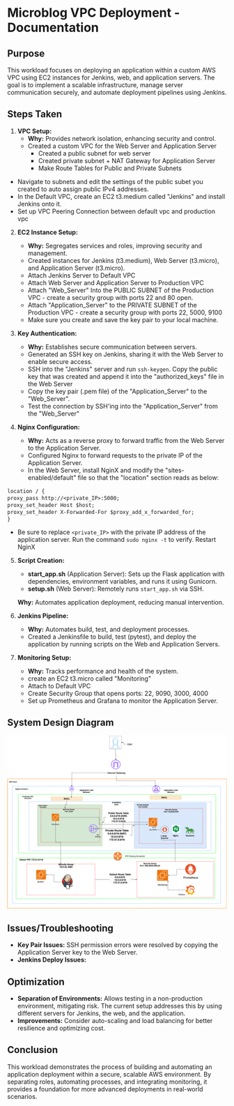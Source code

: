 # Microblog VPC Deployment - Documentation

## Purpose
This workload focuses on deploying an application within a custom AWS VPC using EC2 instances for Jenkins, web, and application servers. The goal is to implement a scalable infrastructure, manage server communication securely, and automate deployment pipelines using Jenkins.

## Steps Taken

1. **VPC Setup:**
   - **Why:** Provides network isolation, enhancing security and control.
   - Created a custom VPC for the Web Server and Application Server
      - Created a public subnet for web server 
      - Created private subnet + NAT Gateway for Application Server
      - Make Route Tables for Public and Private Subnets
  - Navigate to subnets and edit the settings of the public subet you created to auto assign public IPv4 addresses.
  - In the Default VPC, create an EC2 t3.medium called "Jenkins" and install Jenkins onto it. 
  - Set up VPC Peering Connection between default vpc and production vpc 

2. **EC2 Instance Setup:**
   - **Why:** Segregates services and roles, improving security and management.
   - Created instances for Jenkins (t3.medium), Web Server (t3.micro), and Application Server (t3.micro).
   - Attach Jenkins Server to Default VPC 
   - Attach Web Server and Application Server to Production VPC
   - Attach "Web_Server" Into the PUBLIC SUBNET of the Production VPC
         - create a security group with ports 22 and 80 open.  
   - Attach "Application_Server" to the PRIVATE SUBNET of the Production VPC
         -  create a security group with ports 22, 5000, 9100
   - Make sure you create and save the key pair to your local machine.

3. **Key Authentication:**
   - **Why:** Establishes secure communication between servers.
   - Generated an SSH key on Jenkins, sharing it with the Web Server to enable secure access.
   - SSH into the "Jenkins" server and run `ssh-keygen`. Copy the public key that was created and append it into the "authorized_keys" file in the Web Server
   - Copy the key pair (.pem file) of the "Application_Server" to the "Web_Server".
   - Test the connection by SSH'ing into the "Application_Server" from the "Web_Server"

4. **Nginx Configuration:**
   - **Why:** Acts as a reverse proxy to forward traffic from the Web Server to the Application Server.
   - Configured Nginx to forward requests to the private IP of the Application Server.
   - In the Web Server, install NginX and modify the "sites-enabled/default" file so that the "location" section reads as below:
```
location / {
proxy_pass http://<private_IP>:5000;
proxy_set_header Host $host;
proxy_set_header X-Forwarded-For $proxy_add_x_forwarded_for;
}
```
- Be sure to replace `<private_IP>` with the private IP address of the application server. Run the command `sudo nginx -t` to verify. Restart NginX 

5. **Script Creation:**
   - **start_app.sh** (Application Server): Sets up the Flask application with dependencies, environment variables, and runs it using Gunicorn.
   - **setup.sh** (Web Server): Remotely runs `start_app.sh` via SSH.
   
   **Why:** Automates application deployment, reducing manual intervention.

6. **Jenkins Pipeline:**
   - **Why:** Automates build, test, and deployment processes.
   - Created a Jenkinsfile to build, test (pytest), and deploy the application by running scripts on the Web and Application Servers.

7. **Monitoring Setup:**
   - **Why:** Tracks performance and health of the system.
   - create an EC2 t3.micro called "Monitoring"
   - Attach to Default VPC
   - Create Security Group that opens ports: 22, 9090, 3000, 4000
   - Set up Prometheus and Grafana to monitor the Application Server.

## System Design Diagram
![System Design Diagram](MicroBlog_VPCpeering.png)

## Issues/Troubleshooting
- **Key Pair Issues:** SSH permission errors were resolved by copying the Application Server key to the Web Server.
- **Jenkins Deploy Issues:**  


## Optimization
- **Separation of Environments:** Allows testing in a non-production environment, mitigating risk. The current setup addresses this by using different servers for Jenkins, the web, and the application.
- **Improvements:** Consider auto-scaling and load balancing for better resilience and optimizing cost.

## Conclusion
This workload demonstrates the process of building and automating an application deployment within a secure, scalable AWS environment. By separating roles, automating processes, and integrating monitoring, it provides a foundation for more advanced deployments in real-world scenarios.